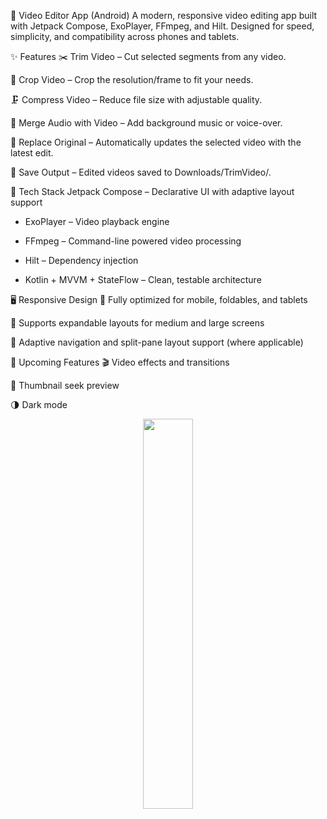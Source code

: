 📱 Video Editor App (Android)
A modern, responsive video editing app built with Jetpack Compose, ExoPlayer, FFmpeg, and Hilt. Designed for speed, simplicity, and compatibility across phones and tablets.

✨ Features
✂️ Trim Video – Cut selected segments from any video.

🔲 Crop Video – Crop the resolution/frame to fit your needs.

🗜️ Compress Video – Reduce file size with adjustable quality.

🎵 Merge Audio with Video – Add background music or voice-over.

🔄 Replace Original – Automatically updates the selected video with the latest edit.

💾 Save Output – Edited videos saved to Downloads/TrimVideo/.

🧱 Tech Stack
Jetpack Compose – Declarative UI with adaptive layout support

- ExoPlayer – Video playback engine

- FFmpeg – Command-line powered video processing

- Hilt – Dependency injection

- Kotlin + MVVM + StateFlow – Clean, testable architecture

🖥️ Responsive Design
📱 Fully optimized for mobile, foldables, and tablets

📐 Supports expandable layouts for medium and large screens

🧭 Adaptive navigation and split-pane layout support (where applicable)

🚧 Upcoming Features
🎬 Video effects and transitions

📸 Thumbnail seek preview

🌗 Dark mode


<p align="center">
  <img src="https://github.com/user-attachments/assets/93cc0f68-7051-4d62-82ac-6e7c92e918c9" width="40%" />
</p>


